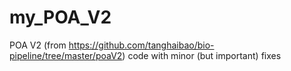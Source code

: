 # my_POA_V2
POA V2 (from https://github.com/tanghaibao/bio-pipeline/tree/master/poaV2) code with minor (but important) fixes
